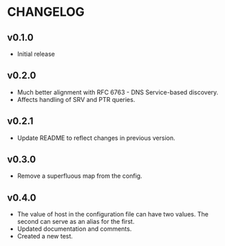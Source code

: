 # CHANGELOG

## v0.1.0

* Initial release

## v0.2.0

* Much better alignment with RFC 6763 - DNS Service-based discovery.
* Affects handling of SRV and PTR queries.

## v0.2.1

* Update README to reflect changes in previous version.

## v0.3.0

* Remove a superfluous map from the config. 

## v0.4.0

* The value of host in the configuration file can have two values. The second can serve as an alias for the first.
* Updated documentation and comments.
* Created a new test.
